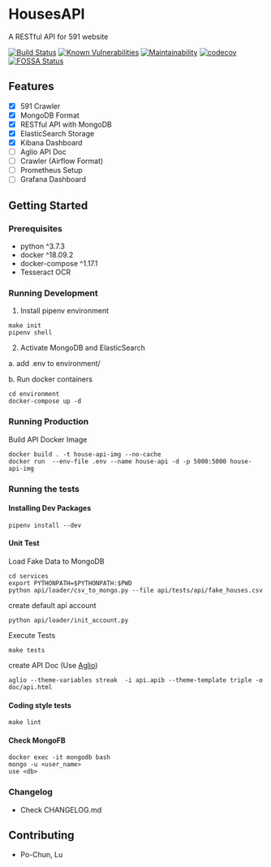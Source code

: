 # HousesAPI
A RESTful API for 591 website

[![Build Status](https://travis-ci.com/Sirius207/HousesAPI.svg?branch=main)](https://travis-ci.com/github/Sirius207/HousesAPI)
[![Known Vulnerabilities](https://snyk.io/test/github/sirius207/HousesAPI/badge.svg)](https://snyk.io/test/github/sirius207/HousesAPI)
[![Maintainability](https://api.codeclimate.com/v1/badges/d68c05d10bcbc59f45aa/maintainability)](https://codeclimate.com/github/Sirius207/HousesAPI/maintainability)
[![codecov](https://codecov.io/gh/Sirius207/HousesAPI/branch/main/graph/badge.svg?token=91PJ2CWMR0)](https://codecov.io/gh/Sirius207/HousesAPI)
[![FOSSA Status](https://app.fossa.com/api/projects/git%2Bgithub.com%2FSirius207%2FHousesAPI.svg?type=shield)](https://app.fossa.com/projects/git%2Bgithub.com%2FSirius207%2FHousesAPI?ref=badge_shield)


## Features

- [x] 591 Crawler
- [x] MongoDB Format
- [x] RESTful API with MongoDB
- [x] ElasticSearch Storage
- [x] Kibana Dashboard
- [ ] Aglio API Doc
- [ ] Crawler (Airflow Format)
- [ ] Prometheus Setup
- [ ] Grafana Dashboard

## Getting Started

### Prerequisites

* python ^3.7.3
* docker ^18.09.2
* docker-compose ^1.17.1
* Tesseract OCR

### Running Development

1. Install pipenv environment

```lan=shell
make init
pipenv shell
```

2. Activate MongoDB and ElasticSearch

a. add .env to environment/

b. Run docker containers

```
cd environment
docker-compose up -d
```

### Running Production

Build API Docker Image
```
docker build . -t house-api-img --no-cache
docker run  --env-file .env --name house-api -d -p 5000:5000 house-api-img
```

### Running the tests

#### Installing Dev Packages

```lan=shell
pipenv install --dev
```

#### Unit Test

Load Fake Data to MongoDB

```
cd services
export PYTHONPATH=$PYTHONPATH:$PWD
python api/loader/csv_to_mongo.py --file api/tests/api/fake_houses.csv
```

create default api account
```
python api/loader/init_account.py
```

Execute Tests
```
make tests
```

create API Doc (Use [Aglio](https://github.com/danielgtaylor/aglio/issues))
```
aglio --theme-variables streak  -i api.apib --theme-template triple -o doc/api.html
```

#### Coding style tests

```lan=shell
make lint
```

#### Check MongoFB

```lan=shell
docker exec -it mongodb bash
mongo -u <user_name>
use <db>
```

### Changelog

* Check CHANGELOG.md

## Contributing

* Po-Chun, Lu